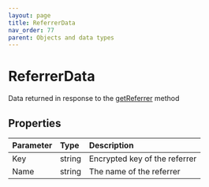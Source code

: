 ```yaml
---
layout: page
title: ReferrerData
nav_order: 77
parent: Objects and data types
---
```


# ReferrerData

Data returned in response to the [getReferrer](#_Referrers) method

## Properties

| Parameter | Type   | Description                                                 |
|:----------|:-------|:------------------------------------------------------------|
| Key | string | Encrypted key of the referrer |
| Name | string | The name of the referrer |
